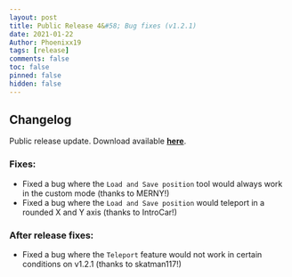 ```yaml
---
layout: post
title: Public Release 4&#58; Bug fixes (v1.2.1)
date: 2021-01-22
Author: Phoenixx19
tags: [release]
comments: false
toc: false
pinned: false
hidden: false
---
```


## Changelog

Public release update.
Download available [**here**](https://github.com/JumpKingPlus/JumpKingPlus/releases/tag/v1.2.1). <!-- more -->

### Fixes:
- Fixed a bug where the `Load and Save position` tool would always work in the custom mode (thanks to MERNY!)
- Fixed a bug where the `Load and Save position` would teleport in a rounded X and Y axis (thanks to IntroCar!)

### After release fixes:
- Fixed a bug where the `Teleport` feature would not work in certain conditions on v1.2.1 (thanks to skatman117!)
